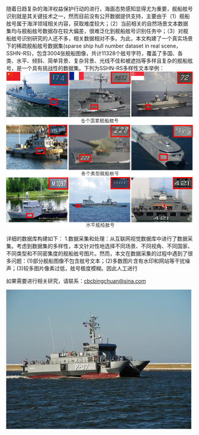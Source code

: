 随着日趋复杂的海洋权益保护行动的进行，海面态势感知显得尤为重要，舰船舷号识别就是其关键技术之一，然而目前没有公开数据提供支持，主要由于（1）舰船舷号属于海洋领域相关内容，获取难度较大；（2）当前相关的自然场景文本数据集均与舰船舷号数据存在较大偏差，很难泛化到舰船舷号识别任务中；（3）对舰船舷号识别研究的人还不多，相关数据相对不多。为此，本文构建了一个真实场景下的稀疏舰船舷号数据集(sparse ship hull number dataset in real scene，SSHN-RS)，包含3004张舰船图像，共计11328个舷号字符，覆盖了多国、各类、水平、倾斜、简单背景、复杂背景、光线不佳和被遮挡等多样且复杂的舰船舷号，是一个具有挑战性的数据集。下列为SSHN-RS多样性文本举例：
![image](Dataset/1.jpg)
![image](Dataset/2.jpg)
![image](Dataset/3.jpg)





详细的数据库构建如下：
1.数据采集和处理：从互联网视觉数据库中进行了数据采集。考虑到数据集的多样性，本文针对性地选择不同场景、不同视角、不同国家、不同类型和不同密集度的舰船舷号图片。然而，本文在数据采集的过程中遇到了很多问题：(1)部分舰船图像不包含舷号文本；(2)多数图片含有水印和网站等干扰噪声；(3)较多图片像素过低，舷号极度模糊。因此人工进行


如果需要进行相关研究，请联系：cbcbingchuan@sina.com

![image](Dataset/117.jpg)
